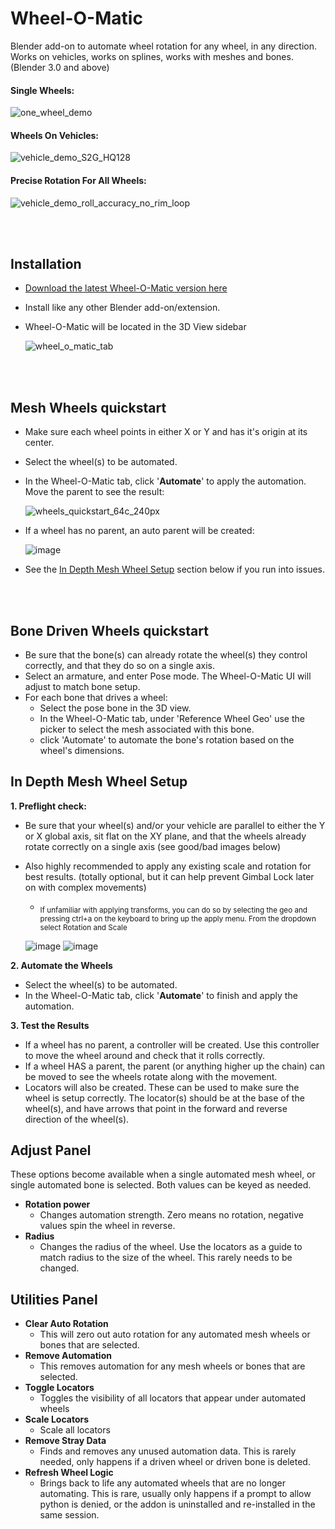# Wheel-O-Matic
Blender add-on to automate wheel rotation for any wheel, in any direction. Works on vehicles, works on splines, works with meshes and bones.
(Blender 3.0 and above)


 #### Single Wheels:
 ![one_wheel_demo](https://github.com/user-attachments/assets/2480f7b2-eaab-451c-9092-4c1ab9def830)


 #### Wheels On Vehicles:
 ![vehicle_demo_S2G_HQ128](https://github.com/user-attachments/assets/d1070134-beb8-40aa-9d7e-82dd23334676)


 #### Precise Rotation For All Wheels:
![vehicle_demo_roll_accuracy_no_rim_loop](https://github.com/user-attachments/assets/48008a20-98a7-4f69-be2c-8e0d8ba187f2)

<br>
<br>



## Installation
- [Download the latest Wheel-O-Matic version here](https://github.com/TechArtToolBox/wheel-o-matic/blob/main/wheel_o_matic_v1.0.0.zip)
- Install like any other Blender add-on/extension.
- Wheel-O-Matic will be located in the 3D View sidebar

  ![wheel_o_matic_tab](https://github.com/user-attachments/assets/5e1d31bb-f879-495a-bf90-538cbc7a61d0) 
<br>
<br>

## Mesh Wheels quickstart

  - Make sure each wheel points in either X or Y and has it's origin at its center.
  - Select the wheel(s) to be automated.
  - In the Wheel-O-Matic tab, click '**Automate**' to apply the automation. Move the parent to see the result:
    
    ![wheels_quickstart_64c_240px](https://github.com/user-attachments/assets/191b5f5e-b6ab-4659-98cc-5a8e2f69ed8f)
    
  - If a wheel has no parent, an auto parent will be created:
    
    ![image](https://github.com/user-attachments/assets/f95f182c-2d39-41b4-ab00-73edf9cd2a59)


 - See the [In Depth Mesh Wheel Setup](#In-Depth-Mesh-Wheel-Setup) section below if you run into issues.
<br>
<br>

     


## Bone Driven Wheels quickstart
- Be sure that the bone(s) can already rotate the wheel(s) they control correctly, and that they do so on a single axis.
- Select an armature, and enter Pose mode. The Wheel-O-Matic UI will adjust to match bone setup.
- For each bone that drives a wheel:
  - Select the pose bone in the 3D view.
  - In the Wheel-O-Matic tab, under 'Reference Wheel Geo' use the picker to select the mesh associated with this bone.
  - click 'Automate' to automate the bone's rotation based on the wheel's dimensions.
 
  
## In Depth Mesh Wheel Setup
**1. Preflight check:**
  - Be sure that your wheel(s) and/or your vehicle are parallel to either the Y or X global axis, sit flat on the XY plane, and that the wheels already rotate correctly on a single axis (see good/bad images below)
  - Also highly recommended to apply any existing scale and rotation for best results. (totally optional, but it can help prevent Gimbal Lock later on with complex movements)
    - <sub>If unfamiliar with applying transforms, you can do so by selecting the geo and pressing ctrl+a on the keyboard to bring up the apply menu. From the dropdown select Rotation and Scale</sub>

     ![image](https://github.com/user-attachments/assets/cb4695f1-98cf-46c4-8ede-151ed8db7034)
    ![image](https://github.com/user-attachments/assets/bcda90f1-e15d-4e85-bc38-936dac23d3ed)


**2. Automate the Wheels**
  - Select the wheel(s) to be automated.
  - In the Wheel-O-Matic tab, click '**Automate**' to finish and apply the automation.

**3. Test the Results**
  - If a wheel has no parent, a controller will be created. Use this controller to move the wheel around and check that it rolls correctly.
  - If a wheel HAS a parent, the parent (or anything higher up the chain) can be moved to see the wheels rotate along with the movement.
  - Locators will also be created. These can be used to make sure the wheel is setup correctly. The locator(s) should be at the base of the wheel(s), and have arrows that point in the forward and reverse direction of the wheel(s).

## Adjust Panel
These options become available when a single automated mesh wheel, or single automated bone is selected. Both values can be keyed as needed.
- **Rotation power**
  - Changes automation strength. Zero means no rotation, negative values spin the wheel in reverse.
- **Radius**
  - Changes the radius of the wheel. Use the locators as a guide to match radius to the size of the wheel. This rarely needs to be changed.
  
## Utilities Panel
  - **Clear Auto Rotation**
    - This will zero out auto rotation for any automated mesh wheels or bones that are selected.
  - **Remove Automation**
    - This removes automation for any mesh wheels or bones that are selected.
  - **Toggle Locators**
    - Toggles the visibility of all locators that appear under automated wheels
  - **Scale Locators**
    - Scale all locators
  - **Remove Stray Data**
    - Finds and removes any unused automation data. This is rarely needed, only happens if a driven wheel or driven bone is deleted.
  - **Refresh Wheel Logic**
    - Brings back to life any automated wheels that are no longer automating. This is rare, usually only happens if a prompt to allow python is denied, or the addon is uninstalled and re-installed in the same session. 



